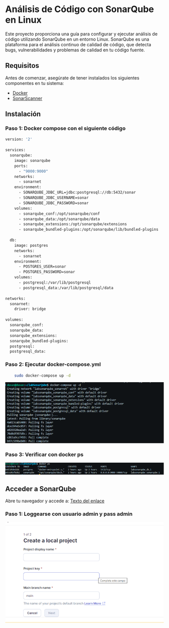 # Análisis de Código con SonarQube en Linux

Este proyecto proporciona una guía para configurar y ejecutar análisis de código utilizando SonarQube en un entorno Linux. SonarQube es una plataforma para el análisis continuo de calidad de código, que detecta bugs, vulnerabilidades y problemas de calidad en tu código fuente.

## Requisitos

Antes de comenzar, asegúrate de tener instalados los siguientes componentes en tu sistema:
- [Docker](https://www.docker.com/)
- [SonarScanner](https://docs.sonarqube.org/latest/analysis/scan/sonarscanner/)

## Instalación

### Paso 1: Docker compose con el siguiente código

```bash
version: '2'

services:
  sonarqube:
    image: sonarqube
    ports:
      - "9000:9000"
    networks:
      - sonarnet
    environment:
      - SONARQUBE_JDBC_URL=jdbc:postgresql://db:5432/sonar
      - SONARQUBE_JDBC_USERNAME=sonar
      - SONARQUBE_JDBC_PASSWORD=sonar
    volumes:
      - sonarqube_conf:/opt/sonarqube/conf
      - sonarqube_data:/opt/sonarqube/data
      - sonarqube_extensions:/opt/sonarqube/extensions
      - sonarqube_bundled-plugins:/opt/sonarqube/lib/bundled-plugins

  db:
    image: postgres
    networks:
      - sonarnet
    environment:
      - POSTGRES_USER=sonar
      - POSTGRES_PASSWORD=sonar
    volumes:
      - postgresql:/var/lib/postgresql
      - postgresql_data:/var/lib/postgresql/data

networks:
  sonarnet:
    driver: bridge

volumes:
  sonarqube_conf:
  sonarqube_data:
  sonarqube_extensions:
  sonarqube_bundled-plugins:
  postgresql:
  postgresql_data:

```
### Paso 2: Ejecutar docker-compose.yml
```bash
    sudo docker-compose up -d
```
![Texto alternativo](/images/1.png)

### Paso 3: Verificar con docker ps
![Texto alternativo](/images/9.png)

## Acceder a SonarQube

Abre tu navegador y accede a:
[Texto del enlace](http://localhost:9000)

### Paso 1: Loggearse con usuario admin y pass admin
![Texto alternativo](/images/2.png)

